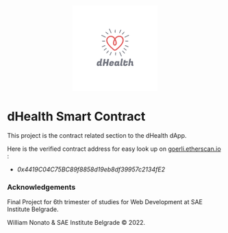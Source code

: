 <p align="center">
<img src="../fp-dhealth-vue/src/assets/logo_dhealth.png" alt="dHealth Logo">
</p>

# dHealth Smart Contract

This project is the contract related section to the dHealth dApp. 

Here is the verified contract address for easy look up on [goerli.etherscan.io](https://goerli.etherscan.io/) :

* *0x4419C04C75BC89f8858d19eb8df39957c2134fE2*

### Acknowledgements

Final Project for 6th trimester of studies for Web Development at SAE Institute Belgrade.

William Nonato & SAE Institute Belgrade &copy; 2022.
